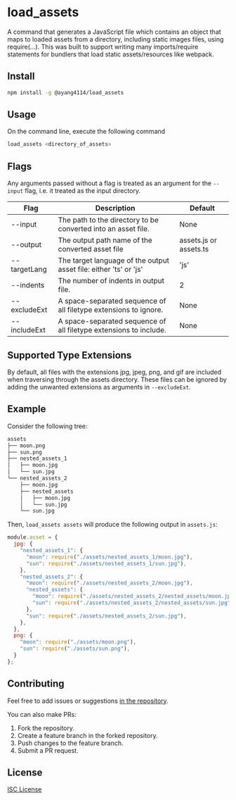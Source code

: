 # load_assets
A command that generates a JavaScript file which contains an object that maps to loaded assets from a directory, including static images files, using require(...). 
This was built to support writing many imports/require statements for bundlers that load static assets/resources like webpack.

## Install
```bash
npm install -g @ayang4114/load_assets
```

## Usage

On the command line, execute the following command
```bash
load_assets <directory_of_assets>
```

## Flags

Any arguments passed without a flag is treated as an argument for the `--input` flag, i.e. it treated as the input directory.

|Flag|Description|Default
|-------------|---|---|
|--input     | The path to the directory to be converted into an asset file. | None
|--output    | The output path name of the converted asset file | assets.js or assets.ts
|--targetLang| The target language of the output asset file: either 'ts' or 'js' | 'js'
|--indents   | The number of indents in output file. | 2
|--excludeExt| A space-separated sequence of all filetype extensions to ignore. | None
|--includeExt| A space-separated sequence of all filetype extensions to include. | None

## Supported Type Extensions

By default, all files with the extensions jpg, jpeg, png, and gif are included when traversing through the assets directory. These files can be ignored by adding the unwanted extensions as arguments in `--excludeExt`.

## Example
Consider the following tree:
```txt
assets
├── moon.png
├── sun.png
├── nested_assets_1
│   ├── moon.jpg
│   └── sun.jpg
└── nested_assets_2
    ├── moon.jpg
    ├── nested_assets
    │   ├── moon.jpg
    │   └── sun.jpg
    └── sun.jpg
```

Then, `load_assets assets` will produce the following output in `assets.js`:

```javascript
module.asset = {
  jpg: {
    "nested_assets_1": {
      "moon": require("./assets/nested_assets_1/moon.jpg"),
      "sun": require("./assets/nested_assets_1/sun.jpg"),
    },
    "nested_assets_2": {
      "moon": require("./assets/nested_assets_2/moon.jpg"),
      "nested_assets": {
        "moon": require("./assets/nested_assets_2/nested_assets/moon.jpg"),
        "sun": require("./assets/nested_assets_2/nested_assets/sun.jpg"),
      },
      "sun": require("./assets/nested_assets_2/sun.jpg"),
    },
  },
  png: {
    "moon": require("./assets/moon.png"),
    "sun": require("./assets/sun.png"),
  }
};
```

## Contributing

Feel free to add issues or suggestions [in the repository](https://github.com/ayang4114/load_assets/issues/new).

You can also make PRs:
1) Fork the repository.
2) Create a feature branch in the forked repository.
3) Push changes to the feature branch.
4) Submit a PR request.

## License

[ISC License](LICENSE.md)
